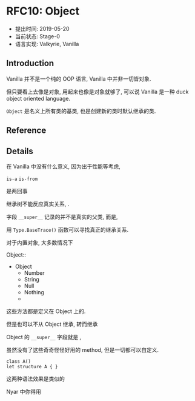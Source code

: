 RFC10: Object
=============

- 提出时间: 2019-05-20
- 当前状态: Stage-0
- 语言实现: Valkyrie, Vanilla

## Introduction

Vanilla 并不是一个纯的 OOP 语言, Vanilla 中并非一切皆对象.

但只要看上去像是对象, 用起来也像是对象就够了, 可以说 Vanilla 是一种 duck object oriented language.

`Object` 是名义上所有类的基类, 也是创建新的类时默认继承的类.

## Reference






## Details




在 Vanilla 中没有什么意义, 因为出于性能等考虑,

`is-a`
`is-from`

是两回事

继承树不能反应真实关系, .


字段 `__super__` 记录的并不是真实的父类, 而是,

用 `Type.BaseTrace()` 函数可以寻找真正的继承关系.

对于内置对象, 大多数情况下



Object::







- Object
  - Number
  - String
  - Null
  - Nothing
  -

这些方法都是定义在 Object 上的.

但是也可以不从 Object 继承, 转而继承

Object 的 `__super__` 字段就是 ,

虽然没有了这些奇奇怪怪好用的 method, 但是一切都可以自定义.



```nyar
class A()
let structure A { }
```

这两种语法效果是类似的

Nyar 中你得用






